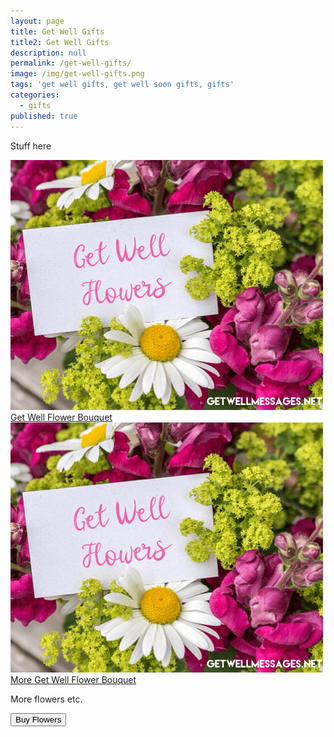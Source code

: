 ```yaml
---
layout: page
title: Get Well Gifts
title2: Get Well Gifts
description: null
permalink: /get-well-gifts/
image: /img/get-well-gifts.png
tags: 'get well gifts, get well soon gifts, gifts'
categories:
  - gifts
published: true
---
```


<p>
Stuff here
</p>

<div class="product-cta-box">
<img src="/img/get-well-flowers.png" />
<div class="product-cta-heading">
<a href="https://www.amazon.com"> Get Well Flower Bouquet</a>
</div>
</div>
 
<div class="product-cta-box">
<img src="/img/get-well-flowers.png" />
<div class="product-cta-heading">
<a href="https://www.amazon.com"> More Get Well Flower Bouquet</a>
</div>
<p>More flowers etc.</p>
<a href="https://www.amazon.com">
<div class="product-cta-button-centre">
<button type="button" class="product-cta-button">Buy Flowers</button>
</div>